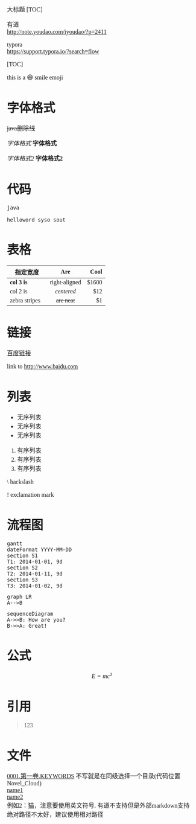 <font face="SimSun" size=3>

大标题
[TOC]

有道   
http://note.youdao.com/iyoudao/?p=2411

typora   
https://support.typora.io/?search=flow

[TOC]

this is a :smile: smile emoji
:boy:
:cherries:

# 字体格式

~~java删除线~~

*字体格式*       **字体格式**

_字体格式2_      __字体格式2__

# 代码

`java`

`
helloword
syso
sout
`

# 表格
| <div style="width:90px">指定宽度</div>         | Are           | Cool  |
| ------------- |:-------------:| -----:|
| **col 3 is**  | right-aligned | $1600 |
| col 2 is      | *centered*    |   $12 |
| zebra stripes | ~~are neat~~  |    $1 |

# 链接
[百度链接](https://www.baidu.com)

link to <http://www.baidu.com>

# 列表

+ 无序列表
+ 无序列表
+ 无序列表

1. 有序列表
1. 有序列表
1. 有序列表



\   backslash

!   exclamation mark

# 流程图

```
gantt
dateFormat YYYY-MM-DD
section S1
T1: 2014-01-01, 9d
section S2
T2: 2014-01-11, 9d
section S3
T3: 2014-01-02, 9d
```

```
graph LR
A-->B
```

```
sequenceDiagram
A->>B: How are you?
B->>A: Great!
```

# 公式

```math
E = mc^2
```

# 引用
>  123

# 文件

[0001.第一卷.KEYWORDS](欢迎来到实力至上主义的教室/0001.第一卷.KEYWORDS.md) 不写就是在同级选择一个目录(代码位置Novel_Cloud)   
[name1](./同级目录)   
[name2](../上级目录)   
例如2：[猫](file:///F:\3.resources\02.图片\bilibili\1ab596b69393c2d4a40bcc9ba5973f321bad6c66_raw.jpg)，注意要使用英文符号. 有道不支持但是外部markdown支持   
绝对路径不太好，建议使用相对路径   



</font>